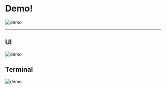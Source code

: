 # Demo!

![demo](/images/demo.gif)

---

 ## UI
 
 ![demo](/images/ui.PNG)
 
 ## Terminal
 
 ![demo](/images/terminal.PNG)
